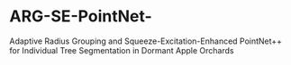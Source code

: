 # ARG-SE-PointNet-
Adaptive Radius Grouping and Squeeze-Excitation-Enhanced PointNet++ for Individual Tree Segmentation in Dormant Apple Orchards
